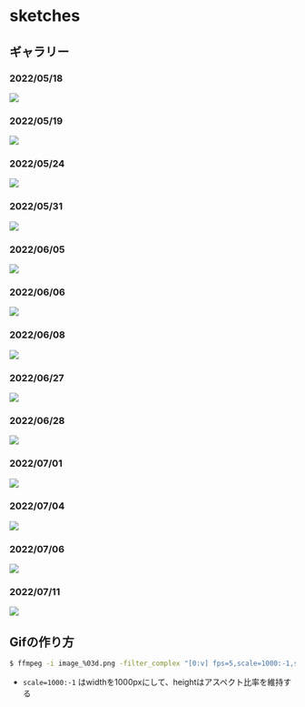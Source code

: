 # sketches

## ギャラリー

### 2022/05/18

![](./gallery/20220518.gif)

### 2022/05/19

![](./gallery/20220519_2.png)

### 2022/05/24

![](./gallery/20220524.png)

### 2022/05/31

![](./gallery/20220531.gif)

### 2022/06/05

![](./gallery/20220605_2.gif)

### 2022/06/06

![](./gallery/20220606.png)

### 2022/06/08

![](./gallery/20220608.png)

### 2022/06/27

![](./gallery/20220627.png)

### 2022/06/28

![](./gallery/20220628.gif)

### 2022/07/01

![](./gallery/20220701.png)

### 2022/07/04

![](./gallery/20220704.png)

### 2022/07/06

![](./gallery/20220706.gif)

### 2022/07/11

![](./gallery/20220711.gif)

## Gifの作り方

```bash
$ ffmpeg -i image_%03d.png -filter_complex "[0:v] fps=5,scale=1000:-1,split [a][b];[a] palettegen [p];[b][p] paletteuse" output.gif
```

* `scale=1000:-1` はwidthを1000pxにして、heightはアスペクト比率を維持する
